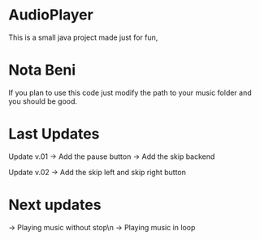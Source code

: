 # AudioPlayer

This is a small java project made just for fun,

# Nota Beni

If you plan to use this code just modify the path to your music folder 
and you should be good.

# Last Updates
Update v.01
-> Add the pause button
-> Add the skip backend

Update v.02
-> Add the skip left and skip right button

# Next updates

-> Playing music without stop\n
-> Playing music in loop
